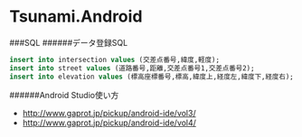Tsunami.Android
===============



###SQL
######データ登録SQL
```sql
insert into intersection values (交差点番号,緯度,軽度);
insert into street values (道路番号,距離,交差点番号1,交差点番号2);
insert into elevation values (標高座標番号,標高,緯度上,経度左,緯度下,経度右);
```

######Android Studio使い方
* http://www.gaprot.jp/pickup/android-ide/vol3/
* http://www.gaprot.jp/pickup/android-ide/vol4/
